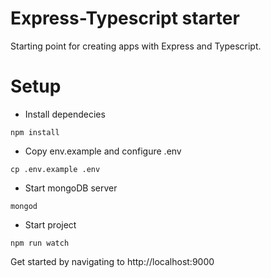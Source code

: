 # Express-Typescript starter

Starting point for creating apps with Express and Typescript.

# Setup

* Install dependecies
```
npm install
```

* Copy env.example and configure .env
```
cp .env.example .env
```

* Start mongoDB server
```
mongod
```

* Start project
```
npm run watch
```

Get started by navigating to http://localhost:9000